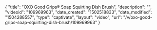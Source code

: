 {
    "title": "OXO Good Grips&reg; Soap Squirting Dish Brush",
    "description": "",
    "videoid": "109969963",
    "date_created": "1502518833",
    "date_modified": "1504288557",
    "type": "captivate",
    "layout": "video",
    "url": "\/v\/oxo-good-grips-soap-squirting-dish-brush\/109969963"
}
